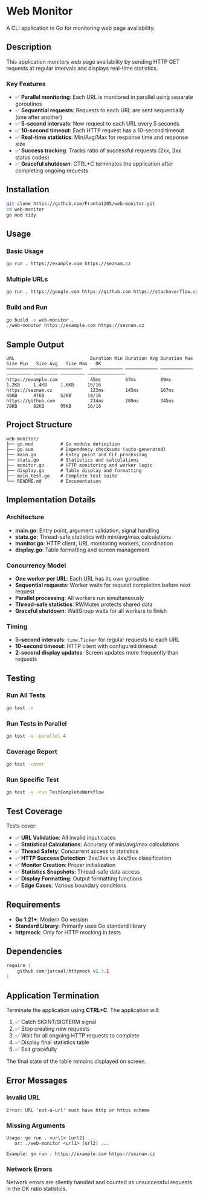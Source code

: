 # Web Monitor

A CLI application in Go for monitoring web page availability.

## Description

This application monitors web page availability by sending HTTP GET requests at regular intervals and displays real-time statistics.

### Key Features

- ✅ **Parallel monitoring**: Each URL is monitored in parallel using separate goroutines
- ✅ **Sequential requests**: Requests to each URL are sent sequentially (one after another)  
- ✅ **5-second intervals**: New request to each URL every 5 seconds
- ✅ **10-second timeout**: Each HTTP request has a 10-second timeout
- ✅ **Real-time statistics**: Min/Avg/Max for response time and response size
- ✅ **Success tracking**: Tracks ratio of successful requests (2xx, 3xx status codes)
- ✅ **Graceful shutdown**: CTRL+C terminates the application after completing ongoing requests

## Installation

```bash
git clone https://github.com/Franta1205/web-monitor.git
cd web-monitor
go mod tidy
```

## Usage

### Basic Usage

```bash
go run . https://example.com https://seznam.cz
```

### Multiple URLs

```bash
go run . https://google.com https://github.com https://stackoverflow.com
```

### Build and Run

```bash
go build -o web-monitor .
./web-monitor https://example.com https://seznam.cz
```

## Sample Output

```
URL                            Duration Min Duration Avg Duration Max Size Min   Size Avg   Size Max   OK             
────────────────────────────   ──────────── ──────────── ──────────── ───────── ───────── ───────── ──────────────
https://example.com            45ms         67ms         89ms         1.2KB     1.4KB     1.6KB     15/16         
https://seznam.cz              123ms        145ms        167ms        45KB      47KB      52KB      14/16         
https://github.com             234ms        289ms        345ms        78KB      82KB      95KB      16/16         
```

## Project Structure

```
web-monitor/
├── go.mod          # Go module definition
├── go.sum          # Dependency checksums (auto-generated)
├── main.go         # Entry point and CLI processing
├── stats.go        # Statistics and calculations
├── monitor.go      # HTTP monitoring and worker logic
├── display.go      # Table display and formatting
├── main_test.go    # Complete test suite
└── README.md       # Documentation
```

## Implementation Details

### Architecture

- **main.go**: Entry point, argument validation, signal handling
- **stats.go**: Thread-safe statistics with min/avg/max calculations
- **monitor.go**: HTTP client, URL monitoring workers, coordination
- **display.go**: Table formatting and screen management

### Concurrency Model

- **One worker per URL**: Each URL has its own goroutine
- **Sequential requests**: Worker waits for request completion before next request
- **Parallel processing**: All workers run simultaneously
- **Thread-safe statistics**: RWMutex protects shared data
- **Graceful shutdown**: WaitGroup waits for all workers to finish

### Timing

- **5-second intervals**: `time.Ticker` for regular requests to each URL
- **10-second timeout**: HTTP client with configured timeout
- **2-second display updates**: Screen updates more frequently than requests

## Testing

### Run All Tests

```bash
go test -v
```

### Run Tests in Parallel

```bash
go test -v -parallel 4
```

### Coverage Report

```bash
go test -cover
```

### Run Specific Test

```bash
go test -v -run TestCompleteWorkflow
```

## Test Coverage

Tests cover:

- ✅ **URL Validation**: All invalid input cases
- ✅ **Statistical Calculations**: Accuracy of min/avg/max calculations
- ✅ **Thread Safety**: Concurrent access to statistics
- ✅ **HTTP Success Detection**: 2xx/3xx vs 4xx/5xx classification
- ✅ **Monitor Creation**: Proper initialization
- ✅ **Statistics Snapshots**: Thread-safe data access
- ✅ **Display Formatting**: Output formatting functions
- ✅ **Edge Cases**: Various boundary conditions

## Requirements

- **Go 1.21+**: Modern Go version
- **Standard Library**: Primarily uses Go standard library
- **httpmock**: Only for HTTP mocking in tests

## Dependencies

```go
require (
    github.com/jarcoal/httpmock v1.3.1
)
```

## Application Termination

Terminate the application using **CTRL+C**. The application will:

1. ✅ Catch SIGINT/SIGTERM signal
2. ✅ Stop creating new requests
3. ✅ Wait for all ongoing HTTP requests to complete
4. ✅ Display final statistics table
5. ✅ Exit gracefully

The final state of the table remains displayed on screen.

## Error Messages

### Invalid URL

```
Error: URL 'not-a-url' must have http or https scheme
```

### Missing Arguments

```
Usage: go run . <url1> [url2] ...
   or: ./web-monitor <url1> [url2] ...

Example: go run . https://example.com https://seznam.cz
```

### Network Errors

Network errors are silently handled and counted as unsuccessful requests in the OK ratio statistics.